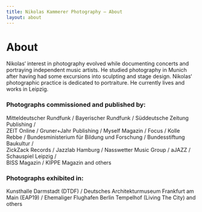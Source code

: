 ```yaml
---
title: Nikolas Kammerer Photography – About
layout: about
---
```


# About

Nikolas‘ interest in photography evolved while documenting concerts and portraying independent music artists. He studied photography in Munich after having had some excursions into sculpting and stage design. Nikolas‘ photographic practice is dedicated to portraiture. He currently lives and works in Leipzig.

### Photographs commissioned and published by:

Mitteldeutscher Rundfunk / Bayerischer Rundfunk / Süddeutsche Zeitung Publishing /  
ZEIT Online / Gruner+Jahr Publishing / Myself Magazin / Focus / Kolle Rebbe / Bundesministerium für Bildung und Forschung / Bundesstiftung Baukultur /  
ZickZack Records / Jazzlab Hamburg / Nasswetter Music Group / aJAZZ /  Schauspiel Leipzig /  
BISS Magazin / KIPPE Magazin and others

### Photographs exhibited in:

Kunsthalle Darmstadt (DTDF) / Deutsches Architekturmuseum Frankfurt am Main  (EAP19) / Ehemaliger Flughafen Berlin Tempelhof (Living The City) and others